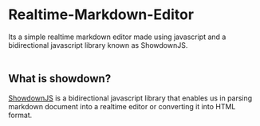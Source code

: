 # Realtime-Markdown-Editor
Its a simple realtime markdown editor made using javascript and a bidirectional javascript library known as ShowdownJS.
<br/>
<br/>
## What is showdown?
[ShowdownJS](http://showdownjs.com/) is a bidirectional javascript library that enables us in parsing markdown document into a realtime editor or converting it into HTML format.
